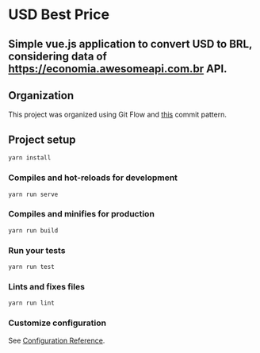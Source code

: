 # USD Best Price

## Simple vue.js application to convert USD to BRL, considering data of <https://economia.awesomeapi.com.br> API.

## Organization

This project was organized using Git Flow and [this](https://gist.github.com/andersonmfjr/a25d3627516397a84d15f2bbd6362ee8) commit pattern.

## Project setup

```
yarn install
```

### Compiles and hot-reloads for development

```
yarn run serve
```

### Compiles and minifies for production

```
yarn run build
```

### Run your tests

```
yarn run test
```

### Lints and fixes files

```
yarn run lint
```

### Customize configuration

See [Configuration Reference](https://cli.vuejs.org/config/).
